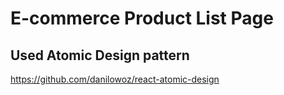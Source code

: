 # E-commerce Product List Page

## Used Atomic Design pattern
https://github.com/danilowoz/react-atomic-design
